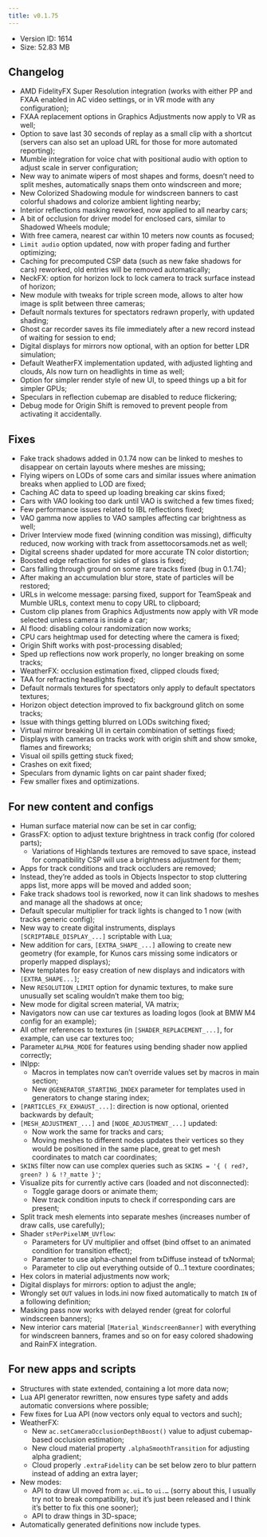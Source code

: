 ```yaml
---
title: v0.1.75
---
```


*   Version ID: 1614
*   Size: 52.83 MB

## Changelog

*   AMD FidelityFX Super Resolution integration (works with either PP and FXAA enabled in AC video settings, or in VR mode with any configuration);
*   FXAA replacement options in Graphics Adjustments now apply to VR as well;
*   Option to save last 30 seconds of replay as a small clip with a shortcut (servers can also set an upload URL for those for more automated reporting);
*   Mumble integration for voice chat with positional audio with option to adjust scale in server configuration;
*   New way to animate wipers of most shapes and forms, doesn’t need to split meshes, automatically snaps them onto windscreen and more;
*   New Colorized Shadowing module for windscreen banners to cast colorful shadows and colorize ambient lighting nearby;
*   Interior reflections masking reworked, now applied to all nearby cars;
*   A bit of occlusion for driver model for enclosed cars, similar to Shadowed Wheels module;
*   With free camera, nearest car within 10 meters now counts as focused;
*   `Limit audio` option updated, now with proper fading and further optimizing;
*   Caching for precomputed CSP data (such as new fake shadows for cars) reworked, old entries will be removed automatically;
*   NeckFX: option for horizon lock to lock camera to track surface instead of horizon;
*   New module with tweaks for triple screen mode, allows to alter how image is split between three cameras;
*   Default normals textures for spectators redrawn properly, with updated shading;
*   Ghost car recorder saves its file immediately after a new record instead of waiting for session to end;
*   Digital displays for mirrors now optional, with an option for better LDR simulation;
*   Default WeatherFX implementation updated, with adjusted lighting and clouds, AIs now turn on headlights in time as well;
*   Option for simpler render style of new UI, to speed things up a bit for simpler GPUs;
*   Speculars in reflection cubemap are disabled to reduce flickering;
*   Debug mode for Origin Shift is removed to prevent people from activating it accidentally.

## Fixes

*   Fake track shadows added in 0.1.74 now can be linked to meshes to disappear on certain layouts where meshes are missing;
*   Flying wipers on LODs of some cars and similar issues where animation breaks when applied to LOD are fixed;
*   Caching AC data to speed up loading breaking car skins fixed;
*   Cars with VAO looking too dark until VAO is switched a few times fixed;
*   Few performance issues related to IBL reflections fixed;
*   VAO gamma now applies to VAO samples affecting car brightness as well;
*   Driver Interview mode fixed (winning condition was missing), difficulty reduced, now working with track from assettocorsamods.net as well;
*   Digital screens shader updated for more accurate TN color distortion;
*   Boosted edge refraction for sides of glass is fixed;
*   Cars falling through ground on some rare tracks fixed (bug in 0.1.74);
*   After making an accumulation blur store, state of particles will be restored;
*   URLs in welcome message: parsing fixed, support for TeamSpeak and Mumble URLs, context menu to copy URL to clipboard;
*   Custom clip planes from Graphics Adjustments now apply with VR mode selected unless camera is inside a car;
*   AI flood: disabling colour randomization now works;
*   CPU cars heightmap used for detecting where the camera is fixed;
*   Origin Shift works with post-processing disabled;
*   Sped up reflections now work properly, no longer breaking on some tracks;
*   WeatherFX: occlusion estimation fixed, clipped clouds fixed;
*   TAA for refracting headlights fixed;
*   Default normals textures for spectators only apply to default spectators textures;
*   Horizon object detection improved to fix background glitch on some tracks;
*   Issue with things getting blurred on LODs switching fixed;
*   Virtual mirror breaking UI in certain combination of settings fixed;
*   Displays with cameras on tracks work with origin shift and show smoke, flames and fireworks;
*   Visual oil spills getting stuck fixed;
*   Crashes on exit fixed;
*   Speculars from dynamic lights on car paint shader fixed;
*   Few smaller fixes and optimizations.

## For new content and configs

*   Human surface material now can be set in car config;
*   GrassFX: option to adjust texture brightness in track config (for colored parts);
    *   Variations of Highlands textures are removed to save space, instead for compatibility CSP will use a brightness adjustment for them;
*   Apps for track conditions and track occluders are removed;
*   Instead, they’re added as tools in Objects Inspector to stop cluttering apps list, more apps will be moved and added soon;
*   Fake track shadows tool is reworked, now it can link shadows to meshes and manage all the shadows at once;
*   Default specular multiplier for track lights is changed to 1 now (with tracks generic config);
*   New way to create digital instruments, displays `[SCRIPTABLE_DISPLAY_...]` scriptable with Lua;
*   New addition for cars, `[EXTRA_SHAPE_...]` allowing to create new geometry (for example, for Kunos cars missing some indicators or properly mapped displays);
*   New templates for easy creation of new displays and indicators with `[EXTRA_SHAPE...]`;
*   New `RESOLUTION_LIMIT` option for dynamic textures, to make sure unusually set scaling wouldn’t make them too big;
*   New mode for digital screen material, VA matrix;
*   Navigators now can use car textures as loading logos (look at BMW M4 config for an example);
*   All other references to textures (in `[SHADER_REPLACEMENT_...]`, for example, can use car textures too;
*   Parameter `ALPHA_MODE` for features using bending shader now applied correctly;
*   INIpp:
    *   Macros in templates now can’t override values set by macros in main section;
    *   New `@GENERATOR_STARTING_INDEX` parameter for templates used in generators to change staring index;
*   `[PARTICLES_FX_EXHAUST_...]`: direction is now optional, oriented backwards by default;
*   `[MESH_ADJUSTMENT_...]` and `[NODE_ADJUSTMENT_...]` updated:
    *   Now work the same for tracks and cars;
    *   Moving meshes to different nodes updates their vertices so they would be positioned in the same place, great to get mesh coordinates to match car coordinates;
*   `SKINS` filter now can use complex queries such as `SKINS = '{ ( red?, green? ) & !?_matte }'`;
*   Visualize pits for currently active cars (loaded and not disconnected):
    *   Toggle garage doors or animate them;
    *   New track condition inputs to check if corresponding cars are present;
*   Split track mesh elements into separate meshes (increases number of draw calls, use carefully);
*   Shader `stPerPixelNM_UVflow`:
    *   Parameters for UV multiplier and offset (bind offset to an animated condition for transition effect);
    *   Parameter to use alpha-channel from txDiffuse instead of txNormal;
    *   Parameter to clip out everything outside of 0…1 texture coordinates;
*   Hex colors in material adjustments now work;
*   Digital displays for mirrors: option to adjust the angle;
*   Wrongly set `OUT` values in lods.ini now fixed automatically to match `IN` of a following definition;
*   Masking pass now works with delayed render (great for colorful windscreen banners);
*   New interior cars material `[Material_WindscreenBanner]` with everything for windscreen banners, frames and so on for easy colored shadowing and RainFX integration.

## For new apps and scripts

*   Structures with state extended, containing a lot more data now;
*   Lua API generator rewritten, now ensures type safety and adds automatic conversions where possible;
*   Few fixes for Lua API (now vectors only equal to vectors and such);
*   WeatherFX:
    *   New `ac.setCameraOcclusionDepthBoost()` value to adjust cubemap-based occlusion estimation;
    *   New cloud material property `.alphaSmoothTransition` for adjusting alpha gradient;
    *   Cloud properly `.extraFidelity` can be set below zero to blur pattern instead of adding an extra layer;
*   New modes:
    *   API to draw UI moved from `ac.ui…` to `ui.…` (sorry about this, I usually try not to break compatibility, but it’s just been released and I think it’s better to fix this one sooner);
    *   API to draw things in 3D-space;
*   Automatically generated definitions now include types.
